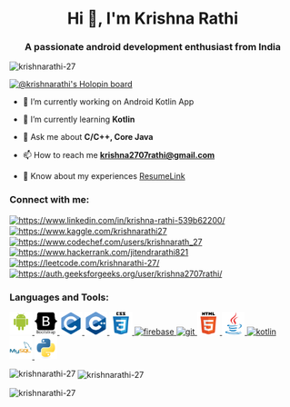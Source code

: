 <h1 align="center">Hi 👋, I'm Krishna Rathi</h1>
<h3 align="center">A passionate android development enthusiast from India</h3>


<p align="left"> <img src="https://komarev.com/ghpvc/?username=krishnarathi-27&label=Profile%20views&color=0e75b6&style=flat" alt="krishnarathi-27" /> </p>

[![@krishnarathi's Holopin board](https://holopin.me/krishnarathi)](https://holopin.io/@krishnarathi)

- 🔭 I’m currently working on Android Kotlin App

- 🌱 I’m currently learning **Kotlin**

- 💬 Ask me about **C/C++, Core Java**

- 📫 How to reach me **krishna2707rathi@gmail.com**

- 📄 Know about my experiences [ResumeLink](https://drive.google.com/file/d/1wsLkHqcqKiWDSciCjFHTD-5dXtRYwdyM/view?usp=drive_link)

<h3 align="left">Connect with me:</h3>
<p align="left">
<a href="https://linkedin.com/in/https://www.linkedin.com/in/krishna-rathi-539b62200/" target="blank"><img align="center" src="https://raw.githubusercontent.com/rahuldkjain/github-profile-readme-generator/master/src/images/icons/Social/linked-in-alt.svg" alt="https://www.linkedin.com/in/krishna-rathi-539b62200/" height="30" width="40" /></a>
<a href="https://kaggle.com/https://www.kaggle.com/krishnarathi27" target="blank"><img align="center" src="https://raw.githubusercontent.com/rahuldkjain/github-profile-readme-generator/master/src/images/icons/Social/kaggle.svg" alt="https://www.kaggle.com/krishnarathi27" height="30" width="40" /></a>
<a href="https://www.codechef.com/users/https://www.codechef.com/users/krishnarath_27" target="blank"><img align="center" src="https://cdn.jsdelivr.net/npm/simple-icons@3.1.0/icons/codechef.svg" alt="https://www.codechef.com/users/krishnarath_27" height="30" width="40" /></a>
<a href="https://www.hackerrank.com/https://www.hackerrank.com/jitendrarathi821" target="blank"><img align="center" src="https://raw.githubusercontent.com/rahuldkjain/github-profile-readme-generator/master/src/images/icons/Social/hackerrank.svg" alt="https://www.hackerrank.com/jitendrarathi821" height="30" width="40" /></a>
<a href="https://www.leetcode.com/https://leetcode.com/krishnarathi-27/" target="blank"><img align="center" src="https://raw.githubusercontent.com/rahuldkjain/github-profile-readme-generator/master/src/images/icons/Social/leet-code.svg" alt="https://leetcode.com/krishnarathi-27/" height="30" width="40" /></a>
<a href="https://auth.geeksforgeeks.org/user/https://auth.geeksforgeeks.org/user/krishna2707rathi/" target="blank"><img align="center" src="https://raw.githubusercontent.com/rahuldkjain/github-profile-readme-generator/master/src/images/icons/Social/geeks-for-geeks.svg" alt="https://auth.geeksforgeeks.org/user/krishna2707rathi/" height="30" width="40" /></a>
</p>

<h3 align="left">Languages and Tools:</h3>
<p align="left"> <a href="https://developer.android.com" target="_blank" rel="noreferrer"> <img src="https://raw.githubusercontent.com/devicons/devicon/master/icons/android/android-original-wordmark.svg" alt="android" width="40" height="40"/> </a> <a href="https://getbootstrap.com" target="_blank" rel="noreferrer"> <img src="https://raw.githubusercontent.com/devicons/devicon/master/icons/bootstrap/bootstrap-plain-wordmark.svg" alt="bootstrap" width="40" height="40"/> </a> <a href="https://www.cprogramming.com/" target="_blank" rel="noreferrer"> <img src="https://raw.githubusercontent.com/devicons/devicon/master/icons/c/c-original.svg" alt="c" width="40" height="40"/> </a> <a href="https://www.w3schools.com/cpp/" target="_blank" rel="noreferrer"> <img src="https://raw.githubusercontent.com/devicons/devicon/master/icons/cplusplus/cplusplus-original.svg" alt="cplusplus" width="40" height="40"/> </a> <a href="https://www.w3schools.com/css/" target="_blank" rel="noreferrer"> <img src="https://raw.githubusercontent.com/devicons/devicon/master/icons/css3/css3-original-wordmark.svg" alt="css3" width="40" height="40"/> </a> <a href="https://firebase.google.com/" target="_blank" rel="noreferrer"> <img src="https://www.vectorlogo.zone/logos/firebase/firebase-icon.svg" alt="firebase" width="40" height="40"/> </a> <a href="https://git-scm.com/" target="_blank" rel="noreferrer"> <img src="https://www.vectorlogo.zone/logos/git-scm/git-scm-icon.svg" alt="git" width="40" height="40"/> </a> <a href="https://www.w3.org/html/" target="_blank" rel="noreferrer"> <img src="https://raw.githubusercontent.com/devicons/devicon/master/icons/html5/html5-original-wordmark.svg" alt="html5" width="40" height="40"/> </a> <a href="https://www.java.com" target="_blank" rel="noreferrer"> <img src="https://raw.githubusercontent.com/devicons/devicon/master/icons/java/java-original.svg" alt="java" width="40" height="40"/> </a> <a href="https://kotlinlang.org" target="_blank" rel="noreferrer"> <img src="https://www.vectorlogo.zone/logos/kotlinlang/kotlinlang-icon.svg" alt="kotlin" width="40" height="40"/> </a> <a href="https://www.mysql.com/" target="_blank" rel="noreferrer"> <img src="https://raw.githubusercontent.com/devicons/devicon/master/icons/mysql/mysql-original-wordmark.svg" alt="mysql" width="40" height="40"/> </a> <a href="https://www.python.org" target="_blank" rel="noreferrer"> <img src="https://raw.githubusercontent.com/devicons/devicon/master/icons/python/python-original.svg" alt="python" width="40" height="40"/> </a> </p>

<p><img align="left" src="https://github-readme-stats.vercel.app/api/top-langs?username=krishnarathi-27&show_icons=true&locale=en&layout=compact" alt="krishnarathi-27" /></p>

<p>&nbsp;<img align="center" src="https://github-readme-stats.vercel.app/api?username=krishnarathi-27&show_icons=true&locale=en" alt="krishnarathi-27" /></p>

<p><img align="center" src="https://github-readme-streak-stats.herokuapp.com/?user=krishnarathi-27&" alt="krishnarathi-27" /></p>

